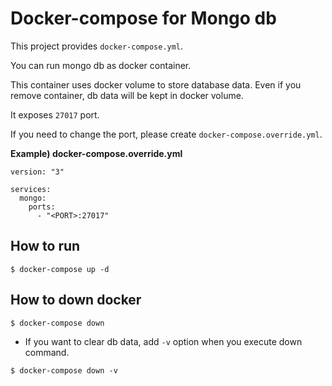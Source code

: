 Docker-compose for Mongo db 
===========================

This project provides `docker-compose.yml`.

You can run mongo db as docker container.

This container uses docker volume to store database data.
Even if you remove container, db data will be kept in docker volume.

It exposes `27017` port.

If you need to change the port, please create `docker-compose.override.yml`.

**Example) docker-compose.override.yml**

```
version: "3"

services:
  mongo:
    ports:
      - "<PORT>:27017"
```

## How to run

```
$ docker-compose up -d
```

## How to down docker

```
$ docker-compose down
```

* If you want to clear db data, add `-v` option when you execute down command.

```
$ docker-compose down -v
```
